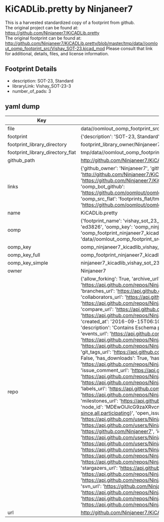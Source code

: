 # KiCADLib.pretty by Ninjaneer7  
This is a harvested standardized copy of a footprint from github.  
The original project can be found at:  
https://github.com/Ninjaneer7/KiCADLib.pretty  
The original footprint can be found at:
http://github.com/Ninjaneer7/KiCADLib.pretty/blob/master/tmp/data//oomlout_oomp_footprint_src/Vishay_SOT-23.kicad_mod
Please consult that link for additional, details, files, and license information.  
## Footprint Details
* description: SOT-23, Standard  
* libraryLink: Vishay_SOT-23-3  
* number_of_pads: 3  
## yaml dump  
| Key | Value |  
| --- | --- |  
| file | data//oomlout_oomp_footprint_src/KiCADLib.pretty/Vishay_SOT-23-3.kicad_mod |  
| footprint | {'description': 'SOT-23, Standard', 'libraryLink': 'Vishay_SOT-23-3', 'number_of_pads': 3} |  
| footprint_library_directory | footprint_library_owner/Ninjaneer7_KiCADLib.pretty |  
| footprint_library_directory_flat | tmp/data//oomlout_oomp_footprint_src/footprints_flat/ninjaneer7_kicadlib_vishay_sot_23_3/working |  
| github_path | http://github.com/Ninjaneer7/KiCADLib.pretty/blob/master/tmp/data//oomlout_oomp_footprint_src/Vishay_SOT-23-3.kicad_mod |  
| links | {'github_owner': 'Ninjaneer7', 'github_repo_name': 'KiCADLib.pretty', 'github_src': 'http://github.com/Ninjaneer7/KiCADLib.pretty/blob/master/tmp/data//oomlout_oomp_footprint_src/Vishay_SOT-23.kicad_mod', 'github_src_repo': 'https://github.com/Ninjaneer7/KiCADLib.pretty', 'oomp_bot': 'tmp/data//oomlout_oomp_footprint_src/footprints/ninjaneer7_kicadlib_vishay_sot_23_3/working', 'oomp_bot_github': 'https://github.com/oomlout/oomlout_oomp_footprint_bot/tree/main/tmp/data//oomlout_oomp_footprint_src/footprints/ninjaneer7_kicadlib_vishay_sot_23_3/working', 'oomp_src_flat': 'footprints_flat/tmp/data//oomlout_oomp_footprint_src/footprints_flat/ninjaneer7_kicadlib_vishay_sot_23_3/working', 'oomp_src_flat_github': 'https://github.com/oomlout/oomlout_oomp_footprint_src/tree/main/tmp/data//oomlout_oomp_footprint_src/footprints_flat/ninjaneer7_kicadlib_vishay_sot_23_3/working'} |  
| name | KiCADLib.pretty |  
| oomp | {'footprint_name': 'vishay_sot_23_3', 'library_name': 'kicadlib', 'md5': 'ed38260ae48b73d2c3ee8433c65cd3d6', 'md5_10': 'ed38260ae4', 'md5_5': 'ed382', 'md5_6': 'ed3826', 'oomp_key': 'oomp_ninjaneer7_kicadlib_vishay_sot_23_3', 'oomp_key_extra': 'oomp_footprint_ninjaneer7_kicadlib_vishay_sot_23_3', 'oomp_key_full': 'oomp_footprint_ninjaneer7_kicadlib_vishay_sot_23_3_ed3826', 'oomp_key_simple': 'ninjaneer7_kicadlib_vishay_sot_23_3', 'original_filename': 'data//oomlout_oomp_footprint_src/KiCADLib.pretty/Vishay_SOT-23-3.kicad_mod', 'owner_name': 'ninjaneer7'} |  
| oomp_key | oomp_ninjaneer7_kicadlib_vishay_sot_23_3 |  
| oomp_key_full | oomp_footprint_ninjaneer7_kicadlib_vishay_sot_23_3 |  
| oomp_key_simple | ninjaneer7_kicadlib_vishay_sot_23_3 |  
| owner | Ninjaneer7 |  
| repo | {'allow_forking': True, 'archive_url': 'https://api.github.com/repos/Ninjaneer7/KiCADLib.pretty/{archive_format}{/ref}', 'archived': False, 'assignees_url': 'https://api.github.com/repos/Ninjaneer7/KiCADLib.pretty/assignees{/user}', 'blobs_url': 'https://api.github.com/repos/Ninjaneer7/KiCADLib.pretty/git/blobs{/sha}', 'branches_url': 'https://api.github.com/repos/Ninjaneer7/KiCADLib.pretty/branches{/branch}', 'clone_url': 'https://github.com/Ninjaneer7/KiCADLib.pretty.git', 'collaborators_url': 'https://api.github.com/repos/Ninjaneer7/KiCADLib.pretty/collaborators{/collaborator}', 'comments_url': 'https://api.github.com/repos/Ninjaneer7/KiCADLib.pretty/comments{/number}', 'commits_url': 'https://api.github.com/repos/Ninjaneer7/KiCADLib.pretty/commits{/sha}', 'compare_url': 'https://api.github.com/repos/Ninjaneer7/KiCADLib.pretty/compare/{base}...{head}', 'contents_url': 'https://api.github.com/repos/Ninjaneer7/KiCADLib.pretty/contents/{+path}', 'contributors_url': 'https://api.github.com/repos/Ninjaneer7/KiCADLib.pretty/contributors', 'created_at': '2016-09-15T06:10:43Z', 'default_branch': 'master', 'deployments_url': 'https://api.github.com/repos/Ninjaneer7/KiCADLib.pretty/deployments', 'description': 'Contains Eschema parts and Footprint Modules', 'disabled': False, 'downloads_url': 'https://api.github.com/repos/Ninjaneer7/KiCADLib.pretty/downloads', 'events_url': 'https://api.github.com/repos/Ninjaneer7/KiCADLib.pretty/events', 'fork': False, 'forks': 0, 'forks_count': 0, 'forks_url': 'https://api.github.com/repos/Ninjaneer7/KiCADLib.pretty/forks', 'full_name': 'Ninjaneer7/KiCADLib.pretty', 'git_commits_url': 'https://api.github.com/repos/Ninjaneer7/KiCADLib.pretty/git/commits{/sha}', 'git_refs_url': 'https://api.github.com/repos/Ninjaneer7/KiCADLib.pretty/git/refs{/sha}', 'git_tags_url': 'https://api.github.com/repos/Ninjaneer7/KiCADLib.pretty/git/tags{/sha}', 'git_url': 'git://github.com/Ninjaneer7/KiCADLib.pretty.git', 'has_discussions': False, 'has_downloads': True, 'has_issues': True, 'has_pages': False, 'has_projects': True, 'has_wiki': True, 'homepage': None, 'hooks_url': 'https://api.github.com/repos/Ninjaneer7/KiCADLib.pretty/hooks', 'html_url': 'https://github.com/Ninjaneer7/KiCADLib.pretty', 'id': 68270752, 'is_template': False, 'issue_comment_url': 'https://api.github.com/repos/Ninjaneer7/KiCADLib.pretty/issues/comments{/number}', 'issue_events_url': 'https://api.github.com/repos/Ninjaneer7/KiCADLib.pretty/issues/events{/number}', 'issues_url': 'https://api.github.com/repos/Ninjaneer7/KiCADLib.pretty/issues{/number}', 'keys_url': 'https://api.github.com/repos/Ninjaneer7/KiCADLib.pretty/keys{/key_id}', 'labels_url': 'https://api.github.com/repos/Ninjaneer7/KiCADLib.pretty/labels{/name}', 'language': None, 'languages_url': 'https://api.github.com/repos/Ninjaneer7/KiCADLib.pretty/languages', 'license': None, 'merges_url': 'https://api.github.com/repos/Ninjaneer7/KiCADLib.pretty/merges', 'milestones_url': 'https://api.github.com/repos/Ninjaneer7/KiCADLib.pretty/milestones{/number}', 'mirror_url': None, 'name': 'KiCADLib.pretty', 'network_count': 0, 'node_id': 'MDEwOlJlcG9zaXRvcnk2ODI3MDc1Mg==', 'notifications_url': 'https://api.github.com/repos/Ninjaneer7/KiCADLib.pretty/notifications{?since,all,participating}', 'open_issues': 0, 'open_issues_count': 0, 'owner': {'avatar_url': 'https://avatars.githubusercontent.com/u/22210695?v=4', 'events_url': 'https://api.github.com/users/Ninjaneer7/events{/privacy}', 'followers_url': 'https://api.github.com/users/Ninjaneer7/followers', 'following_url': 'https://api.github.com/users/Ninjaneer7/following{/other_user}', 'gists_url': 'https://api.github.com/users/Ninjaneer7/gists{/gist_id}', 'gravatar_id': '', 'html_url': 'https://github.com/Ninjaneer7', 'id': 22210695, 'login': 'Ninjaneer7', 'node_id': 'MDQ6VXNlcjIyMjEwNjk1', 'organizations_url': 'https://api.github.com/users/Ninjaneer7/orgs', 'received_events_url': 'https://api.github.com/users/Ninjaneer7/received_events', 'repos_url': 'https://api.github.com/users/Ninjaneer7/repos', 'site_admin': False, 'starred_url': 'https://api.github.com/users/Ninjaneer7/starred{/owner}{/repo}', 'subscriptions_url': 'https://api.github.com/users/Ninjaneer7/subscriptions', 'type': 'User', 'url': 'https://api.github.com/users/Ninjaneer7'}, 'private': False, 'pulls_url': 'https://api.github.com/repos/Ninjaneer7/KiCADLib.pretty/pulls{/number}', 'pushed_at': '2016-09-24T00:50:46Z', 'releases_url': 'https://api.github.com/repos/Ninjaneer7/KiCADLib.pretty/releases{/id}', 'size': 11, 'ssh_url': 'git@github.com:Ninjaneer7/KiCADLib.pretty.git', 'stargazers_count': 0, 'stargazers_url': 'https://api.github.com/repos/Ninjaneer7/KiCADLib.pretty/stargazers', 'statuses_url': 'https://api.github.com/repos/Ninjaneer7/KiCADLib.pretty/statuses/{sha}', 'subscribers_count': 0, 'subscribers_url': 'https://api.github.com/repos/Ninjaneer7/KiCADLib.pretty/subscribers', 'subscription_url': 'https://api.github.com/repos/Ninjaneer7/KiCADLib.pretty/subscription', 'svn_url': 'https://github.com/Ninjaneer7/KiCADLib.pretty', 'tags_url': 'https://api.github.com/repos/Ninjaneer7/KiCADLib.pretty/tags', 'teams_url': 'https://api.github.com/repos/Ninjaneer7/KiCADLib.pretty/teams', 'temp_clone_token': None, 'topics': [], 'trees_url': 'https://api.github.com/repos/Ninjaneer7/KiCADLib.pretty/git/trees{/sha}', 'updated_at': '2016-09-18T03:05:20Z', 'url': 'https://api.github.com/repos/Ninjaneer7/KiCADLib.pretty', 'visibility': 'public', 'watchers': 0, 'watchers_count': 0, 'web_commit_signoff_required': False} |  
| url | http://github.com/Ninjaneer7/KiCADLib.pretty |  

